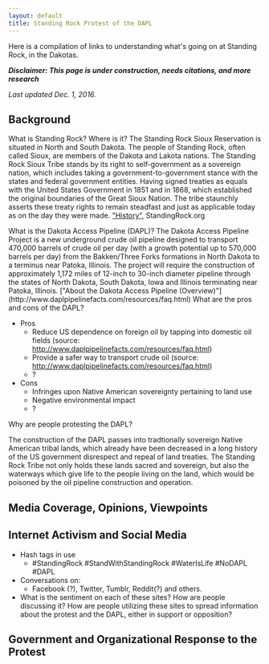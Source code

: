 ```yaml
---
layout: default
title: Standing Rock Protest of the DAPL
---
```


Here is a compilation of links to understanding what's going on at Standing Rock, in the Dakotas.

***Disclaimer: This page is under construction, needs citations, and more research***

<i>Last updated Dec. 1, 2016.</i>

<h2>Background</h2>

<span class="question">What is Standing Rock? Where is it?</span>
<span class="quote">
The Standing Rock Sioux Reservation is situated in North and South Dakota. The people of Standing Rock, often called Sioux, are members of the Dakota and Lakota nations. The Standing Rock Sioux Tribe stands by its right to self-government as a sovereign nation, which includes taking a government-to-government stance with the states and federal government entities. Having signed treaties as equals with the United States Government in 1851 and in 1868, which established the original boundaries of the Great Sioux Nation. The tribe staunchly asserts these treaty rights to remain steadfast and just as applicable today as on the day they were made.
</span>
<span class="source">
["History"]("http://standingrock.org/history/"), StandingRock.org
</span>

<span class="question">
What is the Dakota Access Pipeline (DAPL)?
</span>
<span class="quote">
The Dakota Access Pipeline Project is a new underground crude oil pipeline designed to transport 470,000 barrels of crude oil per day (with a growth potential up to 570,000 barrels per day) from the Bakken/Three Forks formations in North Dakota to a terminus near Patoka, Illinois. The project will require the construction of approximately 1,172 miles of 12-inch to 30-inch diameter pipeline through the states of North Dakota, South Dakota, Iowa and Illinois terminating near Patoka, Illinois.
</span>
<span class="source">
["About the Dakota Access Pipeline (Overview)"](http://www.daplpipelinefacts.com/resources/faq.html)
</span>

<span class="question">
What are the pros and cons of the DAPL?
</span>

* Pros
	* Reduce US dependence on foreign oil by tapping into domestic oil fields (source: http://www.daplpipelinefacts.com/resources/faq.html)
	* Provide a safer way to transport crude oil (source: http://www.daplpipelinefacts.com/resources/faq.html)
	* ?
* Cons
	* Infringes upon Native American sovereignty pertaining to land use
	* Negative environmental impact
	* ?

<span class="question">
Why are people protesting the DAPL?
</span>

The construction of the DAPL passes into tradtionally sovereign Native American tribal lands, which already have been decreased in a long history of the US government disrespect and repeal of land treaties. The Standing Rock Tribe not only holds these lands sacred and sovereign, but also the waterways which give life to the people living on the land, which would be poisoned by the oil pipeline construction and operation.

<h2>Media Coverage, Opinions, Viewpoints</h2>

<h2>Internet Activism and Social Media</h2>

* Hash tags in use
	* #StandingRock #StandWithStandingRock #WaterIsLife #NoDAPL #DAPL
* Conversations on:
	* Facebook (?), Twitter, Tumblr, Reddit(?) and others.
* What is the sentiment on each of these sites? How are people discussing it? How are people utilizing these sites to spread information about the protest and the DAPL, either in support or opposition?

<h2>Government and Organizational Response to the Protest</h2>

